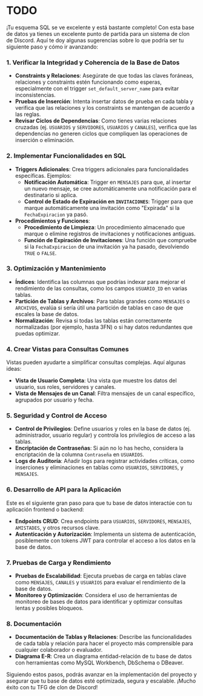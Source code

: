 # TODO
¡Tu esquema SQL se ve excelente y está bastante completo! Con esta base de datos ya tienes un excelente punto de partida para un sistema de clon de Discord. Aquí te doy algunas sugerencias sobre lo que podría ser tu siguiente paso y cómo ir avanzando:

### 1. **Verificar la Integridad y Coherencia de la Base de Datos**

   - **Constraints y Relaciones**: Asegúrate de que todas las claves foráneas, relaciones y constraints estén funcionando como esperas, especialmente con el trigger `set_default_server_name` para evitar inconsistencias.
   - **Pruebas de Inserción**: Intenta insertar datos de prueba en cada tabla y verifica que las relaciones y los constraints se mantengan de acuerdo a las reglas. 
   - **Revisar Ciclos de Dependencias**: Como tienes varias relaciones cruzadas (ej. `USUARIOS` y `SERVIDORES`, `USUARIOS` y `CANALES`), verifica que las dependencias no generen ciclos que compliquen las operaciones de inserción o eliminación.

### 2. **Implementar Funcionalidades en SQL**

   - **Triggers Adicionales**: Crea triggers adicionales para funcionalidades específicas. Ejemplos:
      - **Notificación Automática**: Trigger en `MENSAJES` para que, al insertar un nuevo mensaje, se cree automáticamente una notificación para el destinatario si aplica.
      - **Control de Estado de Expiración en `INVITACIONES`**: Trigger para que marque automáticamente una invitación como "Expirada" si la `FechaExpiracion` ya pasó. 
   - **Procedimientos y Funciones**:
      - **Procedimiento de Limpieza**: Un procedimiento almacenado que marque o elimine registros de invitaciones y notificaciones antiguas.
      - **Función de Expiración de Invitaciones**: Una función que compruebe si la `FechaExpiracion` de una invitación ya ha pasado, devolviendo `TRUE` o `FALSE`.

### 3. **Optimización y Mantenimiento**

   - **Índices**: Identifica las columnas que podrías indexar para mejorar el rendimiento de las consultas, como los campos `USUARIO_ID` en varias tablas.
   - **Partición de Tablas y Archivos**: Para tablas grandes como `MENSAJES` o `ARCHIVOS`, evalúa si sería útil una partición de tablas en caso de que escales la base de datos.
   - **Normalización**: Revisa si todas las tablas están correctamente normalizadas (por ejemplo, hasta 3FN) o si hay datos redundantes que puedas optimizar.

### 4. **Crear Vistas para Consultas Comunes**

   Vistas pueden ayudarte a simplificar consultas complejas. Aquí algunas ideas:
   - **Vista de Usuario Completa**: Una vista que muestre los datos del usuario, sus roles, servidores y canales.
   - **Vista de Mensajes de un Canal**: Filtra mensajes de un canal específico, agrupados por usuario y fecha.

### 5. **Seguridad y Control de Acceso**

   - **Control de Privilegios**: Define usuarios y roles en la base de datos (ej. administrador, usuario regular) y controla los privilegios de acceso a las tablas.
   - **Encriptación de Contraseñas**: Si aún no lo has hecho, considera la encriptación de la columna `Contraseña` en `USUARIOS`.
   - **Logs de Auditoría**: Añadir logs para registrar actividades críticas, como inserciones y eliminaciones en tablas como `USUARIOS`, `SERVIDORES`, y `MENSAJES`.

### 6. **Desarrollo de API para la Aplicación**

   Este es el siguiente gran paso para que tu base de datos interactúe con tu aplicación frontend o backend:
   - **Endpoints CRUD**: Crea endpoints para `USUARIOS`, `SERVIDORES`, `MENSAJES`, `AMISTADES`, y otros recursos clave.
   - **Autenticación y Autorización**: Implementa un sistema de autenticación, posiblemente con tokens JWT para controlar el acceso a los datos en la base de datos.

### 7. **Pruebas de Carga y Rendimiento**

   - **Pruebas de Escalabilidad**: Ejecuta pruebas de carga en tablas clave como `MENSAJES`, `CANALES` y `USUARIOS` para evaluar el rendimiento de la base de datos.
   - **Monitoreo y Optimización**: Considera el uso de herramientas de monitoreo de bases de datos para identificar y optimizar consultas lentas y posibles bloqueos.

### 8. **Documentación**

   - **Documentación de Tablas y Relaciones**: Describe las funcionalidades de cada tabla y relación para hacer el proyecto más comprensible para cualquier colaborador o evaluador.
   - **Diagrama E-R**: Crea un diagrama entidad-relación de tu base de datos con herramientas como MySQL Workbench, DbSchema o DBeaver.

Siguiendo estos pasos, podrás avanzar en la implementación del proyecto y asegurar que tu base de datos esté optimizada, segura y escalable. ¡Mucho éxito con tu TFG de clon de Discord!